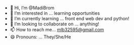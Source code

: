 - 👋 Hi, I’m @MadiBrom
- 👀 I’m interested in ... learning opportunities
- 🌱 I’m currently learning ... front end web dev and python!
- 💞️ I’m looking to collaborate on ... anything!
- 📫 How to reach me... mlb32595@gmail.com
- 😄 Pronouns: ... They/She/He


<!---
MadiBrom/MadiBrom is a ✨ special ✨ repository because its `README.md` (this file) appears on your GitHub profile.
You can click the Preview link to take a look at your changes.
--->
